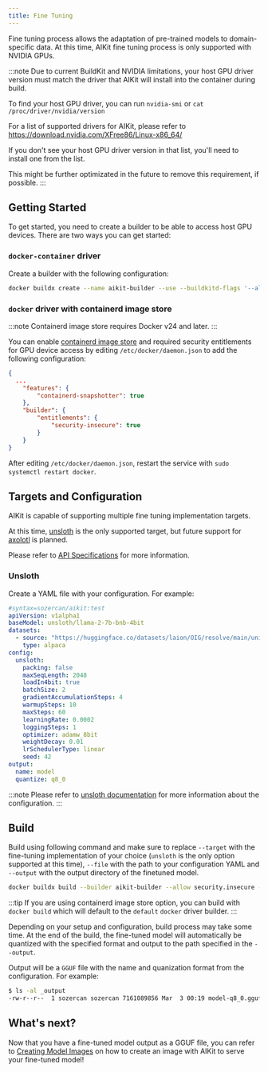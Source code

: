 ```yaml
---
title: Fine Tuning
---
```


Fine tuning process allows the adaptation of pre-trained models to domain-specific data. At this time, AIKit fine tuning process is only supported with NVIDIA GPUs.

:::note
Due to current BuildKit and NVIDIA limitations, your host GPU driver version must match the driver that AIKit will install into the container during build. 

To find your host GPU driver, you can run `nvidia-smi` or `cat /proc/driver/nvidia/version`

For a list of supported drivers for AIKit, please refer to https://download.nvidia.com/XFree86/Linux-x86_64/

If you don't see your host GPU driver version in that list, you'll need to install one from the list.

This might be further optimizated in the future to remove this requirement, if possible.
:::

## Getting Started

To get started, you need to create a builder to be able to access host GPU devices. There are two ways you can get started:

### `docker-container` driver

Create a builder with the following configuration:

```bash
docker buildx create --name aikit-builder --use --buildkitd-flags '--allow-insecure-entitlement security.insecure'
```

### `docker` driver with containerd image store

:::note
Containerd image store requires Docker v24 and later.
:::

You can enable [containerd image store](https://docs.docker.com/storage/containerd/) and required security entitlements for GPU device access by editing `/etc/docker/daemon.json` to add the following configuration:

```json
{
  ...
    "features": {
        "containerd-snapshotter": true
    },
    "builder": {
        "entitlements": {
            "security-insecure": true
        }
    }
}
```

After editing `/etc/docker/daemon.json`, restart the service with `sudo systemctl restart docker`. 

## Targets and Configuration

AIKit is capable of supporting multiple fine tuning implementation targets. 

At this time, [unsloth](https://github.com/unslothai/unsloth) is the only supported target, but future support for [axolotl](https://github.com/OpenAccess-AI-Collective/axolotl) is planned.

Please refer to [API Specifications](./specs.md) for more information.

### Unsloth

Create a YAML file with your configuration. For example:

```yaml
#syntax=sozercan/aikit:test
apiVersion: v1alpha1
baseModel: unsloth/llama-2-7b-bnb-4bit
datasets:
  - source: "https://huggingface.co/datasets/laion/OIG/resolve/main/unified_chip2.jsonl"
    type: alpaca
config:
  unsloth:
    packing: false
    maxSeqLength: 2048
    loadIn4bit: true
    batchSize: 2
    gradientAccumulationSteps: 4
    warmupSteps: 10
    maxSteps: 60
    learningRate: 0.0002
    loggingSteps: 1
    optimizer: adamw_8bit
    weightDecay: 0.01
    lrSchedulerType: linear
    seed: 42
output:
  name: model
  quantize: q8_0
```

:::note
Please refer to [unsloth documentation](https://github.com/unslothai/unsloth) for more information about the configuration.
:::

## Build

Build using following command and make sure to replace `--target` with the fine-tuning implementation of your choice (`unsloth` is the only option supported at this time), `--file` with the path to your configuration YAML and `--output` with the output directory of the finetuned model.

```bash
docker buildx build --builder aikit-builder --allow security.insecure --file "/path/to/config.yaml" --output "/path/to/output" --target unsloth --progress plain .
```

:::tip
If you are using containerd image store option, you can build with `docker build` which will default to the `default` `docker` driver builder.
:::

Depending on your setup and configuration, build process may take some time. At the end of the build, the fine-tuned model will automatically be quantized with the specified format and output to the path specified in the `--output`.

Output will be a `GGUF` file with the name and quanization format from the configuration. For example:

```bash
$ ls -al _output
-rw-r--r--  1 sozercan sozercan 7161089856 Mar  3 00:19 model-q8_0.gguf
```

## What's next?

Now that you have a fine-tuned model output as a GGUF file, you can refer to [Creating Model Images](./create-images.md) on how to create an image with AIKit to serve your fine-tuned model!